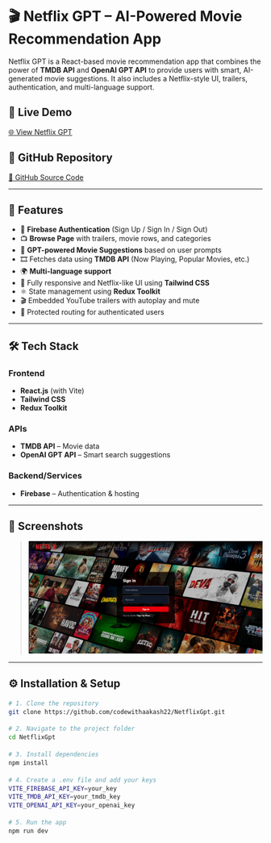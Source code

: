# 🎬 Netflix GPT – AI-Powered Movie Recommendation App

Netflix GPT is a React-based movie recommendation app that combines the power of **TMDB API** and **OpenAI GPT API** to provide users with smart, AI-generated movie suggestions. It also includes a Netflix-style UI, trailers, authentication, and multi-language support.

## 🔗 Live Demo
[🌐 View Netflix GPT](https://netflixgpt-a6707.web.app/)

## 📁 GitHub Repository
[📂 GitHub Source Code](https://github.com/codewithaakash22/NetflixGpt)

---

## 🚀 Features

- 🔐 **Firebase Authentication** (Sign Up / Sign In / Sign Out)
- 📺 **Browse Page** with trailers, movie rows, and categories
- 🤖 **GPT-powered Movie Suggestions** based on user prompts
- 🎞️ Fetches data using **TMDB API** (Now Playing, Popular Movies, etc.)
- 🌍 **Multi-language support**
- 📱 Fully responsive and Netflix-like UI using **Tailwind CSS**
- ⚛️ State management using **Redux Toolkit**
- 🎬 Embedded YouTube trailers with autoplay and mute
- 🔄 Protected routing for authenticated users

---

## 🛠️ Tech Stack

### Frontend
- **React.js** (with Vite)
- **Tailwind CSS**
- **Redux Toolkit**

### APIs
- **TMDB API** – Movie data
- **OpenAI GPT API** – Smart search suggestions

### Backend/Services
- **Firebase** – Authentication & hosting

---

## 📸 Screenshots

> ![alt text](image.png)
> 

---

## ⚙️ Installation & Setup

```bash
# 1. Clone the repository
git clone https://github.com/codewithaakash22/NetflixGpt.git

# 2. Navigate to the project folder
cd NetflixGpt

# 3. Install dependencies
npm install

# 4. Create a .env file and add your keys
VITE_FIREBASE_API_KEY=your_key
VITE_TMDB_API_KEY=your_tmdb_key
VITE_OPENAI_API_KEY=your_openai_key

# 5. Run the app
npm run dev
